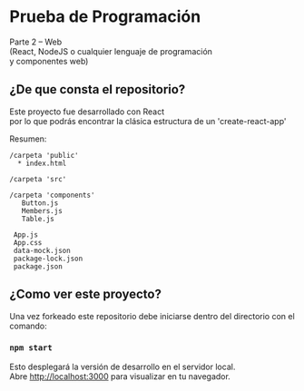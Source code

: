 # Prueba de Programación

Parte 2 – Web\
(React, NodeJS o cualquier lenguaje de programación\
y componentes web)

## ¿De que consta el repositorio?

Este proyecto fue desarrollado con React\
por lo que podrás encontrar la clásica estructura de un 'create-react-app'
 
Resumen:

    /carpeta 'public'
      * index.html

    /carpeta 'src'

    /carpeta 'components'
       Button.js
       Members.js
       Table.js

     App.js
     App.css
     data-mock.json
     package-lock.json
     package.json

## ¿Como ver este proyecto?

Una vez forkeado este repositorio debe iniciarse dentro del directorio con el comando:
### `npm start`
Esto desplegará la versión de desarrollo en el servidor local.\
Abre [http://localhost:3000](http://localhost:3000) para visualizar en tu navegador.